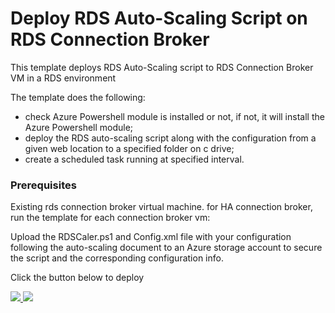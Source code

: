 ﻿# Deploy RDS Auto-Scaling Script on RDS Connection Broker

This template deploys RDS Auto-Scaling script to RDS Connection Broker VM in a RDS environment

The template does the following:
+	check Azure Powershell module is installed or not, if not, it will install the Azure Powershell module;
+   deploy the RDS auto-scaling script along with the configuration from a given web location to a specified folder on c drive;
+	create a scheduled task running at specified interval.


### Prerequisites

Existing rds connection broker virtual machine. for HA connection broker, run the template for each connection broker vm:

Upload the RDSCaler.ps1 and Config.xml file with your configuration following the auto-scaling document to an Azure storage account to secure the script and the corresponding configuration info.


Click the button below to deploy

<a href="https://portal.azure.com/#create/Microsoft.Template/uri/https%3A%2F%2Fraw.githubusercontent.com%2FAlan-AcutePath%2Fazure-quickstart-templates%2Fmaster%2Frds-auto-scaling-deployment%2Fazuredeploy.json" target="_blank">
    <img src="http://azuredeploy.net/deploybutton.png"/>
</a>
<a href="http://armviz.io/#/?load=https%3A%2F%2Fraw.githubusercontent.com%2FAlan-AcutePath%2Fazure-quickstart-templates%2Fmaster%2Frds-auto-scaling-deployment%2Fazuredeploy.json" target="_blank">
    <img src="http://armviz.io/visualizebutton.png"/>
</a>
